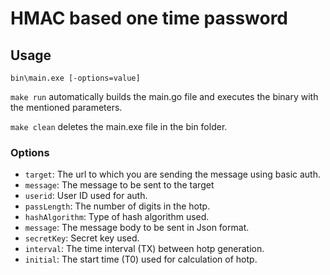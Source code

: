 # HMAC based one time password

## Usage

    bin\main.exe [-options=value]

`make run` automatically builds the main.go file and executes the binary with the mentioned parameters.

`make clean` deletes the main.exe file in the bin folder.

### Options

- `target`: The url to which you are sending the message using basic auth.
- `message`: The message to be sent to the target
- `userid`: User ID used for auth.
- `passLength`: The number of digits in the hotp.
- `hashAlgorithm`: Type of hash algorithm used.
- `message`: The message body to be sent in Json format.
- `secretKey`: Secret key used.
- `interval`: The time interval (TX) between hotp generation.
- `initial`: The start time (T0) used for calculation of hotp.
